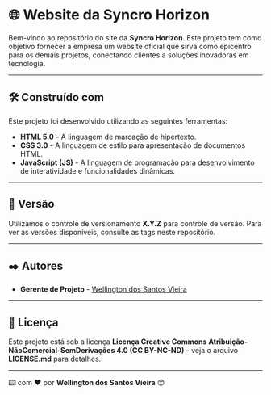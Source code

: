 # 🌐 Website da Syncro Horizon

Bem-vindo ao repositório do site da **Syncro Horizon**. Este projeto tem como objetivo fornecer à empresa um website oficial que sirva como epicentro para os demais projetos, conectando clientes a soluções inovadoras em tecnologia.

---

## 🛠️ Construído com

Este projeto foi desenvolvido utilizando as seguintes ferramentas:

- **HTML 5.0** - A linguagem de marcação de hipertexto.
- **CSS 3.0** - A linguagem de estilo para apresentação de documentos HTML.
- **JavaScript (JS)** - A linguagem de programação para desenvolvimento de interatividade e funcionalidades dinâmicas.

---

## 📌 Versão

Utilizamos o controle de versionamento **X.Y.Z** para controle de versão. Para ver as versões disponíveis, consulte as tags neste repositório.

---

## ✒️ Autores

- **Gerente de Projeto** - [Wellington dos Santos Vieira](https://syncrohorizon.com/portfolio)

---

## 📄 Licença

Este projeto está sob a licença **Licença Creative Commons Atribuição-NãoComercial-SemDerivações 4.0 (CC BY-NC-ND)** - veja o arquivo **LICENSE.md** para detalhes.

---

⌨️ com ❤️ por **Wellington dos Santos Vieira** 😊
